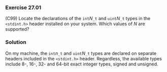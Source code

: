 ### Exercise 27.01

(C99) Locate the declarations of the `int`*N*`_t` and `uint`*N*`_t` types in
the `<stdint.h>` header installed on your system. Which values of *N* are
supported?

### Solution

On my machine, the `int`*n*`_t` and `uint`*N*`_t` types are declared on separate
headers included in the `<stdint.h>` header. Regardless, the available types
include 8-, 16-, 32- and 64-bit exact integer types, signed and unsigned.
